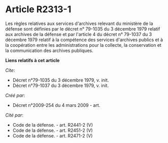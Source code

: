 # Article R2313-1

Les règles relatives aux services d'archives relevant du ministère de la défense sont définies par le décret n° 79-1035 du 3
décembre 1979 relatif aux archives de la défense et par l'article 4 du décret n° 79-1037 du 3 décembre 1979 relatif à la
compétence des services d'archives publics et à la coopération entre les administrations pour la collecte, la conservation et
la communication des archives publiques.

**Liens relatifs à cet article**

_Cite_:

  - Décret n°79-1035 du 3 décembre 1979, v. init.
  - Décret n°79-1037 du 3 décembre 1979, v. init.

_Créé par_:

  - Décret n°2009-254 du 4 mars 2009 - art.

_Cité par_:

  - Code de la défense. - art. R2441-2 (V)
  - Code de la défense. - art. R2451-2 (V)
  - Code de la défense. - art. R2471-2 (V)

